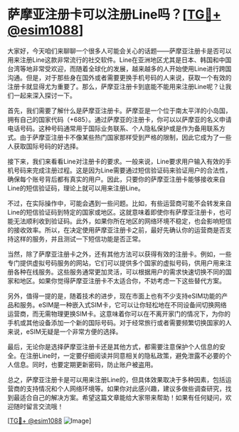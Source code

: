 # 萨摩亚注册卡可以注册Line吗？[[TG💪+ @esim1088](https://t.me/s/esim1088)]

大家好，今天咱们来聊聊一个很多人可能会关心的话题——萨摩亚注册卡是否可以用来注册Line这款非常流行的社交软件。Line在亚洲地区尤其是日本、韩国和中国台湾等地非常受欢迎，而随着全球化的发展，越来越多的人开始使用Line进行跨国沟通。但是，对于那些身在国外或者需要更换手机号码的人来说，获取一个有效的注册卡就显得尤为重要了。那么，萨摩亚注册卡到底能不能用来注册Line呢？让我们一起来深入探讨一下。

首先，我们需要了解什么是萨摩亚注册卡。萨摩亚是一个位于南太平洋的小岛国，拥有自己的国家代码（+685）。通过萨摩亚的注册卡，你可以以萨摩亚的名义申请电话号码。这种号码通常用于国际业务联系、个人隐私保护或是作为备用联系方式。由于萨摩亚注册卡不像某些热门国家那样受到严格的限制，因此它成为了一些人获取国际号码的好选择。

接下来，我们来看看Line对注册卡的要求。一般来说，Line要求用户输入有效的手机号码来完成注册过程。这是因为Line需要通过短信验证码来验证用户的合法性，确保每个账号背后都有真实的用户。因此，只要你的萨摩亚注册卡能够接收来自Line的短信验证码，理论上就可以用来注册Line。

不过，在实际操作中，可能会遇到一些问题。比如，有些运营商可能不会转发来自Line的短信验证码到特定的国家或地区。这就意味着即使你有萨摩亚注册卡，也可能无法顺利收到验证码。此外，如果你所在地区的网络环境不稳定，也会影响短信的接收效率。所以，在决定使用萨摩亚注册卡之前，最好先确认你的运营商是否支持这样的服务，并且测试一下短信功能是否正常。

当然，除了萨摩亚注册卡之外，还有其他方法可以获得有效的注册卡。例如，一些专门提供虚拟号码服务的网站，它们可以提供多个国家的虚拟号码，供用户用来注册各种在线服务。这些服务通常更加灵活，可以根据用户的需求快速切换不同的国家和地区。如果你觉得萨摩亚注册卡不太适合你，不妨考虑一下这些替代方案。

另外，值得一提的是，随着技术的进步，现在市面上也有不少支持eSIM功能的产品和服务。eSIM是一种嵌入式SIM卡，它可以让你轻松地在不同设备间切换网络运营商，而无需物理更换SIM卡。这意味着你可以在不离开家门的情况下，为你的手机或其他设备添加一个新的国际号码。对于经常旅行或者需要频繁切换国家的人来说，eSIM无疑是一个非常方便的选择。

最后，无论你是选择萨摩亚注册卡还是其他方式，都需要注意保护个人信息的安全。在注册Line时，一定要仔细阅读并同意相关的隐私政策，避免泄露不必要的个人信息。同时，也要定期更新密码，防止账户被盗用。

总之，萨摩亚注册卡是可以用来注册Line的，但具体效果取决于多种因素，包括运营商的支持情况和个人网络环境等。如果你对此感兴趣，建议多做些调查研究，找到最适合自己的解决方案。希望这篇文章能给大家带来帮助！如果有任何疑问，欢迎随时留言交流哦！

[[TG💪+ @esim1088](https://t.me/s/esim1088) ![Image](https://i.postimg.cc/4NQfJmqS/Snipaste-2025-05-13-00-14-12.png)]